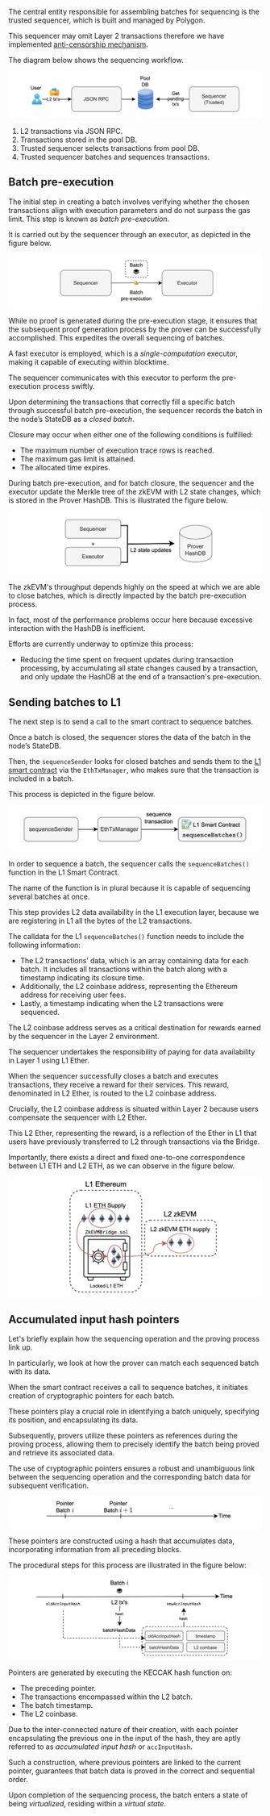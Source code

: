 The central entity responsible for assembling batches for sequencing is the trusted sequencer, which is built and managed by Polygon.

This sequencer may omit Layer 2 transactions therefore we have implemented [anti-censorship mechanism](https://docs.polygon.technology/zkEVM/architecture/protocol/malfunction-resistance/sequencer-resistance/).

The diagram below shows the sequencing workflow.

![Figure: ](../../../img/zkEVM/sqb-l2-txs-seq-batches.png)

1. L2 transactions via JSON RPC.
2. Transactions stored in the pool DB.
3. Trusted sequencer selects transactions from pool DB.
4. Trusted sequencer batches and sequences transactions.

## Batch pre-execution

The initial step in creating a batch involves verifying whether the chosen transactions align with execution parameters and do not surpass the gas limit. This step is known as _batch pre-execution_.

It is carried out by the sequencer through an executor, as depicted in the figure below.

![Figure: Pre-execution](../../../img/zkEVM/sqb-batch-preexecution.png)

While no proof is generated during the pre-execution stage, it ensures that the subsequent proof generation process by the prover can be successfully accomplished. This expedites the overall sequencing of batches.

A fast executor is employed, which is a _single-computation_ executor, making it capable of executing within blocktime.

The sequencer communicates with this executor to perform the pre-execution process swiftly.

Upon determining the transactions that correctly fill a specific batch through successful batch pre-execution, the sequencer records the batch in the node’s StateDB as a _closed batch_. 

Closure may occur when either one of the following conditions is fulfilled:

- The maximum number of execution trace rows is reached. 
- The maximum gas limit is attained. 
- The allocated time expires.

During batch pre-execution, and for batch closure, the sequencer and the executor update the Merkle tree of the zkEVM with L2 state changes, which is stored in the Prover HashDB. This is illustrated the figure below.

![Figure: Update L2 state](../../../img/zkEVM/sqb-l2-state-update-01.png)

The zkEVM's throughput depends highly on the speed at which we are able to close batches, which is directly impacted by the batch pre-execution process.

In fact, most of the performance problems occur here because excessive interaction with the HashDB is inefficient.

Efforts are currently underway to optimize this process:

- Reducing the time spent on frequent updates during transaction processing, by accumulating all state changes caused by a transaction, and only update the HashDB at the end of a transaction's pre-execution.

## Sending batches to L1

The next step is to send a call to the smart contract to sequence batches.

Once a batch is closed, the sequencer stores the data of the batch in the node’s StateDB.

Then, the $\texttt{sequenceSender}$ looks for closed batches and sends them to the [L1 smart contract](https://github.com/0xPolygonHermez/zkevm-contracts/blob/main/contracts/PolygonZkEVM.sol) via the $\texttt{EthTxManager}$, who makes sure that the transaction is included in a batch.

This process is depicted in the figure below.

![Figure: Sequence sender and ETH Tx Manager](../../../img/zkEVM/sqb-seq-sender-tx-manager.png)

In order to sequence a batch, the sequencer calls the $\texttt{sequenceBatches()}$ function in the L1 Smart Contract.

The name of the function is in plural because it is capable of sequencing several batches at once.

This step provides L2 data availability in the L1 execution layer, because we are registering in L1 all the bytes of the L2 transactions.

The calldata for the L1 $\texttt{sequenceBatches()}$​ function needs to include the following information:

- The L2 transactions’ data, which is an array containing data for each batch. It includes all transactions within the batch along with a timestamp indicating its closure time. 
- Additionally, the L2 coinbase address, representing the Ethereum address for receiving user fees.
- Lastly, a timestamp indicating when the L2 transactions were sequenced.

The L2 coinbase address serves as a critical destination for rewards earned by the sequencer in the Layer 2 environment.

The sequencer undertakes the responsibility of paying for data availability in Layer 1 using L1 Ether.

When the sequencer successfully closes a batch and executes transactions, they receive a reward for their services. This reward, denominated in L2 Ether, is routed to the L2 coinbase address.

Crucially, the L2 coinbase address is situated within Layer 2 because users compensate the sequencer with L2 Ether. 

This L2 Ether, representing the reward, is a reflection of the Ether in L1 that users have previously transferred to L2 through transactions via the Bridge.

Importantly, there exists a direct and fixed one-to-one correspondence between L1 ETH and L2 ETH, as we can observe in the figure below.

![Figure: L1 ETH and L2 ETH equivalence](../../../img/zkEVM/sqb-l1-and-l2-eth-equiv.png)

## Accumulated input hash pointers

Let's briefly explain how the sequencing operation and the proving process link up.

In particularly, we look at how the prover can match each sequenced batch with its data.

When the smart contract receives a call to sequence batches, it initiates creation of cryptographic pointers for each batch.

These pointers play a crucial role in identifying a batch uniquely, specifying its position, and encapsulating its data.

Subsequently, provers utilize these pointers as references during the proving process, allowing them to precisely identify the batch being proved and retrieve its associated data.

The use of cryptographic pointers ensures a robust and unambiguous link between the sequencing operation and the corresponding batch data for subsequent verification.

![Figure: Sequence of batches - ... timeline](../../../img/zkEVM/sqb-batches-timeline.png)

These pointers are constructed using a hash that accumulates data, incorporating information from all preceding blocks.

The procedural steps for this process are illustrated in the figure below:

![Figure: Stringing together batch hash data](../../../img/zkEVM/sqb-stringing-batches-together.png)

Pointers are generated by executing the KECCAK hash function on:

- The preceding pointer.
- The transactions encompassed within the L2 batch.
- The batch timestamp. 
- The L2 coinbase.

Due to the inter-connected nature of their creation, with each pointer encapsulating the previous one in the input of the hash, they are aptly referred to as *accumulated input hash* or $\texttt{accInputHash}$.

Such a construction, where previous pointers are linked to the current pointer, guarantees that batch data is proved in the correct and sequential order.

Upon completion of the sequencing process, the batch enters a state of being *virtualized*, residing within a _virtual state_.
